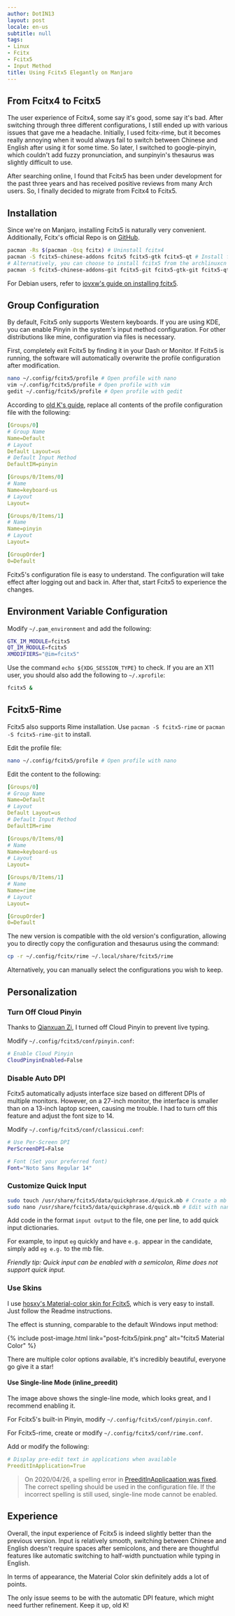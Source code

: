 ```yaml
---
author: DotIN13
layout: post
locale: en-us
subtitle: null
tags:
- Linux
- Fcitx
- Fcitx5
- Input Method
title: Using Fcitx5 Elegantly on Manjaro
---
```


## From Fcitx4 to Fcitx5

The user experience of Fcitx4, some say it's good, some say it's bad. After switching through three different configurations, I still ended up with various issues that gave me a headache. Initially, I used fcitx-rime, but it becomes really annoying when it would always fail to switch between Chinese and English after using it for some time. So later, I switched to google-pinyin, which couldn't add fuzzy pronunciation, and sunpinyin's thesaurus was slightly difficult to use.

After searching online, I found that Fcitx5 has been under development for the past three years and has received positive reviews from many Arch users. So, I finally decided to migrate from Fcitx4 to Fcitx5.

## Installation

Since we're on Manjaro, installing Fcitx5 is naturally very convenient. Additionally, Fcitx's official Repo is on [GitHub](https://github.com/fcitx/fcitx5).

```bash
pacman -Rs $(pacman -Qsq fcitx) # Uninstall fcitx4
pacman -S fcitx5-chinese-addons fcitx5 fcitx5-gtk fcitx5-qt # Install fcitx5 from the community source
# Alternatively, you can choose to install fcitx5 from the archlinuxcn source using the command below
pacman -S fcitx5-chinese-addons-git fcitx5-git fcitx5-gtk-git fcitx5-qt5-git
```

For Debian users, refer to [iovxw's guide on installing fcitx5](https://iovxw.net/p/fcitx5/).

## Group Configuration

By default, Fcitx5 only supports Western keyboards. If you are using KDE, you can enable Pinyin in the system's input method configuration. For other distributions like mine, configuration via files is necessary.

First, completely exit Fcitx5 by finding it in your Dash or Monitor. If Fcitx5 is running, the software will automatically overwrite the profile configuration after modification.

```bash
nano ~/.config/fcitx5/profile # Open profile with nano
vim ~/.config/fcitx5/profile # Open profile with vim
gedit ~/.config/fcitx5/profile # Open profile with gedit
```

According to [old K's guide](https://www.csslayer.info/wordpress/fcitx-dev/a-new-pinyin-input-method-that-might-be-slightly-better-than-sunpinyin/), replace all contents of the profile configuration file with the following:

```yaml
[Groups/0]
# Group Name
Name=Default
# Layout
Default Layout=us
# Default Input Method
DefaultIM=pinyin

[Groups/0/Items/0]
# Name
Name=keyboard-us
# Layout
Layout=

[Groups/0/Items/1]
# Name
Name=pinyin
# Layout
Layout=

[GroupOrder]
0=Default
```

Fcitx5's configuration file is easy to understand. The configuration will take effect after logging out and back in. After that, start Fcitx5 to experience the changes.

## Environment Variable Configuration

Modify `~/.pam_environment` and add the following:

```bash
GTK_IM_MODULE=fcitx5
QT_IM_MODULE=fcitx5
XMODIFIERS="@im=fcitx5"
```

Use the command `echo ${XDG_SESSION_TYPE}` to check. If you are an X11 user, you should also add the following to `~/.xprofile`:

```bash
fcitx5 &
```

## Fcitx5-Rime

Fcitx5 also supports Rime installation. Use `pacman -S fcitx5-rime` or `pacman -S fcitx5-rime-git` to install.

Edit the profile file:

```bash
nano ~/.config/fcitx5/profile # Open profile with nano
```

Edit the content to the following:

```yaml
[Groups/0]
# Group Name
Name=Default
# Layout
Default Layout=us
# Default Input Method
DefaultIM=rime

[Groups/0/Items/0]
# Name
Name=keyboard-us
# Layout
Layout=

[Groups/0/Items/1]
# Name
Name=rime
# Layout
Layout=

[GroupOrder]
0=Default
```

The new version is compatible with the old version's configuration, allowing you to directly copy the configuration and thesaurus using the command:

```bash
cp -r ~/.config/fcitx/rime ~/.local/share/fcitx5/rime
```

Alternatively, you can manually select the configurations you wish to keep.

## Personalization

### Turn Off Cloud Pinyin

Thanks to [Qianxuan Zi](https://zjukuny.github.io/posts/fcitx5/), I turned off Cloud Pinyin to prevent live typing.

Modify `~/.config/fcitx5/conf/pinyin.conf`:

```bash
# Enable Cloud Pinyin
CloudPinyinEnabled=False
```

### Disable Auto DPI

Fcitx5 automatically adjusts interface size based on different DPIs of multiple monitors. However, on a 27-inch monitor, the interface is smaller than on a 13-inch laptop screen, causing me trouble. I had to turn off this feature and adjust the font size to 14.

Modify `~/.config/fcitx5/conf/classicui.conf`:

```bash
# Use Per-Screen DPI
PerScreenDPI=False

# Font (Set your preferred font)
Font="Noto Sans Regular 14"
```

### Customize Quick Input

```bash
sudo touch /usr/share/fcitx5/data/quickphrase.d/quick.mb # Create a mb file in the Fcitx5 data folder
sudo nano /usr/share/fcitx5/data/quickphrase.d/quick.mb # Edit with nano
```

Add code in the format `input output` to the file, one per line, to add quick input dictionaries.

For example, to input `eg` quickly and have `e.g.` appear in the candidate, simply add `eg e.g.` to the mb file.

*Friendly tip: Quick input can be enabled with a semicolon, Rime does not support quick input.*

### Use Skins

I use [hosxy's Material-color skin for Fcitx5](https://github.com/hosxy/Fcitx5-Material-Color), which is very easy to install. Just follow the Readme instructions.

The effect is stunning, comparable to the default Windows input method:

{% include post-image.html link="post-fcitx5/pink.png" alt="fcitx5 Material Color" %}

There are multiple color options available, it's incredibly beautiful, everyone go give it a star!

#### Use Single-line Mode (inline_preedit)

The image above shows the single-line mode, which looks great, and I recommend enabling it.

For Fcitx5's built-in Pinyin, modify `~/.config/fcitx5/conf/pinyin.conf`.

For Fcitx5-rime, create or modify `~/.config/fcitx5/conf/rime.conf`.

Add or modify the following:

```yaml
# Display pre-edit text in applications when available
PreeditInApplication=True
```

> On 2020/04/26, a spelling error in [PreeditInApplicaation was fixed](https://github.com/fcitx/fcitx5-chinese-addons/commit/afdba83d6ec00c0a73357a3cdd3b97f5f6c9ee50). The correct spelling should be used in the configuration file. If the incorrect spelling is still used, single-line mode cannot be enabled.

## Experience

Overall, the input experience of Fcitx5 is indeed slightly better than the previous version. Input is relatively smooth, switching between Chinese and English doesn't require spaces after semicolons, and there are thoughtful features like automatic switching to half-width punctuation while typing in English.

In terms of appearance, the Material Color skin definitely adds a lot of points.

The only issue seems to be with the automatic DPI feature, which might need further refinement. Keep it up, old K!
